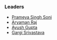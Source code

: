 ### Leaders
* [Prameya Singh Soni](mailto:prameyasingh.soni@owasp.org)
* [Aryaman Raj](mailto:)
* [Ayush Gupta](mailto:)
* [Gargi Srivastava](mailto:gargi.srivastava@owasp.org)
